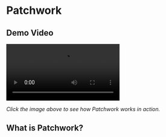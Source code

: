# Patchwork

## Demo Video

![Demo](demo.mp4)

*Click the image above to see how Patchwork works in action.*

## What is Patchwork?
